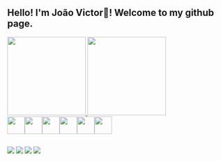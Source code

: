 ## Hello! I'm João Victor👋! Welcome to my github page.
<div aling="center">
   <a href="https://github.com/joaovictor234">
   <img height="180em" src="https://github-readme-stats.vercel.app/api?username=joaovictor234&show_icons=true&theme=dracula&include_all_commits=true&count_private=true"/>
   <img height="180em" src="https://github-readme-stats.vercel.app/api/top-langs/?username=joaovictor234&layout=compact&langs_count=7&theme=dracula"/>
</div>

<div style="display: flex; align-items: center;">
  <img width="40" src="https://cdn.jsdelivr.net/gh/devicons/devicon/icons/html5/html5-original.svg"/>
  <img width="40" src="https://cdn.jsdelivr.net/gh/devicons/devicon/icons/css3/css3-original.svg"/>
  <img width="40" src="https://cdn.jsdelivr.net/gh/devicons/devicon/icons/javascript/javascript-original.svg"/>
  <img width="40" src="https://cdn.jsdelivr.net/gh/devicons/devicon/icons/jquery/jquery-original.svg"/>
  <img width="40" src="https://cdn.jsdelivr.net/gh/devicons/devicon/icons/bootstrap/bootstrap-original.svg"/>
  <img width="40" src="https://cdn.jsdelivr.net/gh/devicons/devicon/icons/c/c-original.svg"/>
</div>
  
##
  
<div>
  <a href="mailto:joaovictorfernandespinto@gmail.com"><img src="https://img.shields.io/badge/Gmail-D14836?style=for-the-badge&logo=gmail&logoColor=white"></a>
  <a href="http://api.whatsapp.com/send?phone=5585989401633"><img src="https://img.shields.io/badge/WhatsApp-25D366?style=for-the-badge&logo=whatsapp&logoColor=white"></a>
  <a href="https://www.instagram.com/jakvictor234/"><img src="https://img.shields.io/badge/Instagram-E4405F?style=for-the-badge&logo=instagram&logoColor=white"></a>
  <a href="https://www.linkedin.com/in/jo%C3%A3o-victor-fernandes-b84a581a7/"><img src="https://img.shields.io/badge/LinkedIn-0077B5?style=for-the-badge&logo=linkedin&logoColor=white"></a>
</div>
